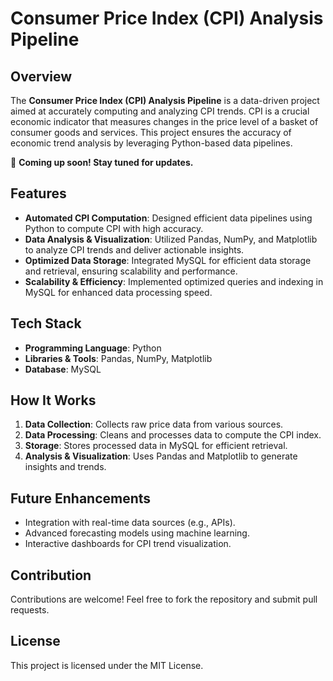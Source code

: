 # Consumer Price Index (CPI) Analysis Pipeline

## Overview
The **Consumer Price Index (CPI) Analysis Pipeline** is a data-driven project aimed at accurately computing and analyzing CPI trends. CPI is a crucial economic indicator that measures changes in the price level of a basket of consumer goods and services. This project ensures the accuracy of economic trend analysis by leveraging Python-based data pipelines.

🚀 **Coming up soon! Stay tuned for updates.**

## Features
- **Automated CPI Computation**: Designed efficient data pipelines using Python to compute CPI with high accuracy.
- **Data Analysis & Visualization**: Utilized Pandas, NumPy, and Matplotlib to analyze CPI trends and deliver actionable insights.
- **Optimized Data Storage**: Integrated MySQL for efficient data storage and retrieval, ensuring scalability and performance.
- **Scalability & Efficiency**: Implemented optimized queries and indexing in MySQL for enhanced data processing speed.

## Tech Stack
- **Programming Language**: Python
- **Libraries & Tools**: Pandas, NumPy, Matplotlib
- **Database**: MySQL

## How It Works
1. **Data Collection**: Collects raw price data from various sources.
2. **Data Processing**: Cleans and processes data to compute the CPI index.
3. **Storage**: Stores processed data in MySQL for efficient retrieval.
4. **Analysis & Visualization**: Uses Pandas and Matplotlib to generate insights and trends.


## Future Enhancements
- Integration with real-time data sources (e.g., APIs).
- Advanced forecasting models using machine learning.
- Interactive dashboards for CPI trend visualization.

## Contribution
Contributions are welcome! Feel free to fork the repository and submit pull requests.

## License
This project is licensed under the MIT License.
